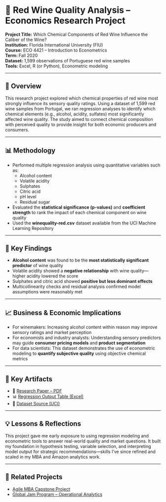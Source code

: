 # 🍷 Red Wine Quality Analysis – Economics Research Project

**Project Title:** Which Chemical Components of Red Wine Influence the Caliber of the Wine?  
**Institution:** Florida International University (FIU)  
**Course:** ECO 4421 – Introduction to Econometrics  
**Term:** Fall 2020  
**Dataset:** 1,599 observations of Portuguese red wine samples  
**Tools:** Excel, R (or Python), Econometric modeling  

---

## 📌 Overview

This research project explored which chemical properties of red wine most strongly influence its sensory quality ratings. Using a dataset of 1,599 red wine samples from Portugal, we ran regression analyses to identify which chemical elements (e.g., alcohol, acidity, sulfates) most significantly affected wine quality. The study aimed to connect chemical composition with perceived quality to provide insight for both economic producers and consumers.

---

## 📊 Methodology

- Performed multiple regression analysis using quantitative variables such as:
  - Alcohol content
  - Volatile acidity
  - Sulphates
  - Citric acid
  - pH level
  - Residual sugar
- Evaluated the **statistical significance (p-values)** and **coefficient strength** to rank the impact of each chemical component on wine quality
- Used the **winequality-red.csv** dataset available from the UCI Machine Learning Repository

---

## 🧠 Key Findings

- **Alcohol content** was found to be the **most statistically significant predictor** of wine quality
- Volatile acidity showed a **negative relationship** with wine quality—higher acidity lowered the score
- Sulphates and citric acid showed **positive but less dominant effects**
- Multicollinearity checks and residual analysis confirmed model assumptions were reasonably met

---

## 📈 Business & Economic Implications

- For winemakers: Increasing alcohol content within reason may improve sensory ratings and market perception
- For economists and industry analysts: Understanding sensory predictors may guide **consumer pricing models** and **product segmentation**
- For data scientists: This dataset demonstrates the use of econometric modeling to **quantify subjective quality** using objective chemical metrics

---

## 📂 Key Artifacts

- 📄 [Research Paper – PDF](./wine-quality-research-paper.pdf)
- 📊 [Regression Output Table (Excel)](./regression-summary.xlsx)
- 🧪 [Dataset Source (UCI)](https://archive.ics.uci.edu/ml/datasets/wine+quality)

---

## 💡 Lessons & Reflections

This project gave me early exposure to using regression modeling and econometric tools to answer real-world quality and market questions. It built my foundation in hypothesis testing, variable selection, and interpreting model output for strategic recommendations—skills I’ve since refined and scaled in my MBA and Amazon analytics work.

---

## 🔗 Related Projects

- [Agile MBA Capstone Project](../Agile-Capstone-Project/README.md)
- [Global Jam Program – Operational Analytics](../Global-Jam-Program/README.md)
